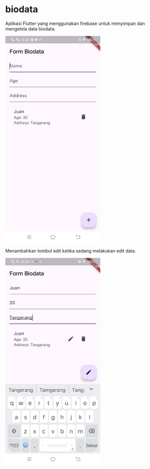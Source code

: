 # biodata
Aplikasi Flutter yang menggunakan firebase untuk menyimpan dan mengelola data biodata.

<img src="images/biodata.jpg" alt="Deskripsi Gambar" width="300">

Menambahkan tombol edit ketika sedang melakukan edit data.

<img src="images/biodata2.jpg" alt="Deskripsi Gambar" width="300">